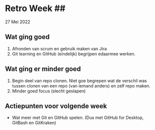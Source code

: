 # Retro Week \##

27 Mei 2022

## Wat ging goed
1. Afronden van scrum en gebruik maken van Jira
2. Git learning en GitHub (eindelijk) begrijpen edaarmee werken.

## Wat ging er minder goed
1. Begin deel van repo clonen. Niet goe begrepen wat de verschil was tussen clonen van een repo (van iemand anders) en zelf repo maken.
2. Minder goed focus (slecht geslapen)

## Actiepunten voor volgende week
* Wat meer met Git en GitHub spelen. (Dus met GitHub for Desktop, GitBash en GitKraken)



